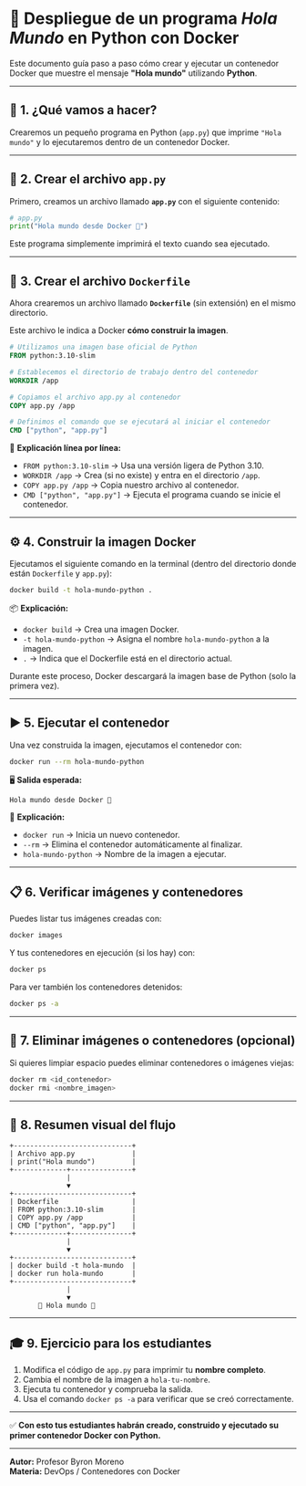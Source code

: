 # 🚀 Despliegue de un programa *Hola Mundo* en Python con Docker

Este documento guía paso a paso cómo crear y ejecutar un contenedor Docker que muestre el mensaje **"Hola mundo"** utilizando **Python**.

---

## 🧩 1. ¿Qué vamos a hacer?
Crearemos un pequeño programa en Python (`app.py`) que imprime `"Hola mundo"` y lo ejecutaremos dentro de un contenedor Docker.

---

## 🧱 2. Crear el archivo `app.py`

Primero, creamos un archivo llamado **`app.py`** con el siguiente contenido:

```python
# app.py
print("Hola mundo desde Docker 🐳")
```

Este programa simplemente imprimirá el texto cuando sea ejecutado.

---

## 🐋 3. Crear el archivo `Dockerfile`

Ahora crearemos un archivo llamado **`Dockerfile`** (sin extensión) en el mismo directorio.

Este archivo le indica a Docker **cómo construir la imagen**.

```dockerfile
# Utilizamos una imagen base oficial de Python
FROM python:3.10-slim

# Establecemos el directorio de trabajo dentro del contenedor
WORKDIR /app

# Copiamos el archivo app.py al contenedor
COPY app.py /app

# Definimos el comando que se ejecutará al iniciar el contenedor
CMD ["python", "app.py"]
```

🔹 **Explicación línea por línea:**
- `FROM python:3.10-slim` → Usa una versión ligera de Python 3.10.  
- `WORKDIR /app` → Crea (si no existe) y entra en el directorio `/app`.  
- `COPY app.py /app` → Copia nuestro archivo al contenedor.  
- `CMD ["python", "app.py"]` → Ejecuta el programa cuando se inicie el contenedor.

---

## ⚙️ 4. Construir la imagen Docker

Ejecutamos el siguiente comando en la terminal (dentro del directorio donde están `Dockerfile` y `app.py`):

```bash
docker build -t hola-mundo-python .
```

📦 **Explicación:**
- `docker build` → Crea una imagen Docker.
- `-t hola-mundo-python` → Asigna el nombre `hola-mundo-python` a la imagen.
- `.` → Indica que el Dockerfile está en el directorio actual.

Durante este proceso, Docker descargará la imagen base de Python (solo la primera vez).

---

## ▶️ 5. Ejecutar el contenedor

Una vez construida la imagen, ejecutamos el contenedor con:

```bash
docker run --rm hola-mundo-python
```

🖥️ **Salida esperada:**

```text
Hola mundo desde Docker 🐳
```

🔹 **Explicación:**
- `docker run` → Inicia un nuevo contenedor.
- `--rm` → Elimina el contenedor automáticamente al finalizar.
- `hola-mundo-python` → Nombre de la imagen a ejecutar.

---

## 📋 6. Verificar imágenes y contenedores

Puedes listar tus imágenes creadas con:

```bash
docker images
```

Y tus contenedores en ejecución (si los hay) con:

```bash
docker ps
```

Para ver también los contenedores detenidos:

```bash
docker ps -a
```

---

## 🧹 7. Eliminar imágenes o contenedores (opcional)

Si quieres limpiar espacio puedes eliminar contenedores o imágenes viejas:

```bash
docker rm <id_contenedor>
docker rmi <nombre_imagen>
```

---

## 🧠 8. Resumen visual del flujo

```
+-----------------------------+
| Archivo app.py              |
| print("Hola mundo")         |
+-------------+---------------+
              |
              ▼
+-----------------------------+
| Dockerfile                  |
| FROM python:3.10-slim       |
| COPY app.py /app            |
| CMD ["python", "app.py"]    |
+-------------+---------------+
              |
              ▼
+-----------------------------+
| docker build -t hola-mundo  |
| docker run hola-mundo       |
+-----------------------------+
              |
              ▼
       💬 Hola mundo 🐳
```

---

## 🎓 9. Ejercicio para los estudiantes

1. Modifica el código de `app.py` para imprimir tu **nombre completo**.  
2. Cambia el nombre de la imagen a `hola-tu-nombre`.  
3. Ejecuta tu contenedor y comprueba la salida.  
4. Usa el comando `docker ps -a` para verificar que se creó correctamente.  

---

✅ **Con esto tus estudiantes habrán creado, construido y ejecutado su primer contenedor Docker con Python.**

---

**Autor:** Profesor Byron Moreno  
**Materia:** DevOps / Contenedores con Docker  
